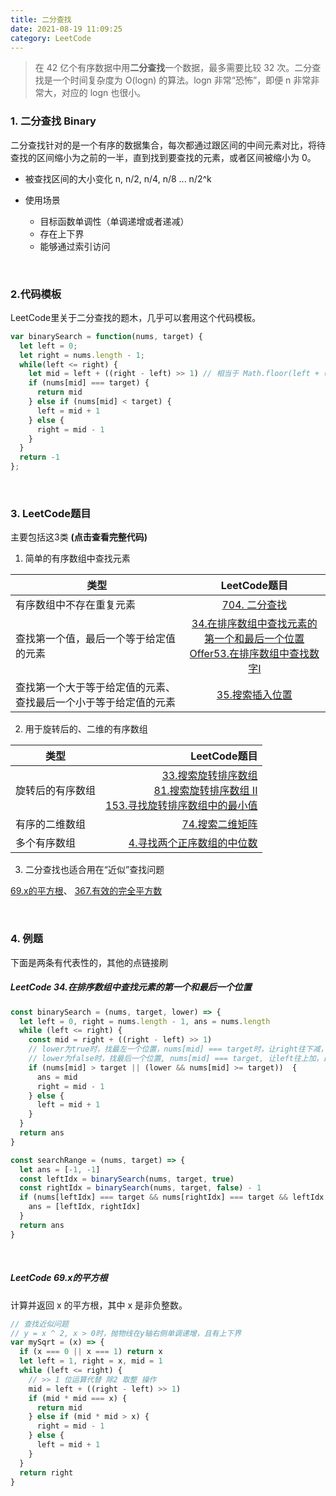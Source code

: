```yaml
---
title: 二分查找 
date: 2021-08-19 11:09:25
category: LeetCode
---
```

> 在 42 亿个有序数据中用**二分查找**一个数据，最多需要比较 32 次。二分查找是一个时间复杂度为 O(logn) 的算法。logn 非常“恐怖”，即便 n 非常非常大，对应的 logn 也很小。


### 1. 二分查找 Binary
二分查找针对的是一个有序的数据集合，每次都通过跟区间的中间元素对比，将待查找的区间缩小为之前的一半，直到找到要查找的元素，或者区间被缩小为 0。

- 被查找区间的大小变化
n, n/2, n/4, n/8 ... n/2^k

- 使用场景
  - 目标函数单调性（单调递增或者递减）
  - 存在上下界
  - 能够通过索引访问

<br/>

### 2.代码模板
LeetCode里关于二分查找的题木，几乎可以套用这个代码模板。
```js
var binarySearch = function(nums, target) {
  let left = 0;
  let right = nums.length - 1;
  while(left <= right) {
    let mid = left + ((right - left) >> 1) // 相当于 Math.floor(left + (right - left) / 2)
    if (nums[mid] === target) {
      return mid
    } else if (nums[mid] < target) {
      left = mid + 1
    } else {
      right = mid - 1
    }
  }
  return -1
};
```
<br/>

### 3. LeetCode题目
主要包括这3类 **(点击查看完整代码)**


1. 简单的有序数组中查找元素

类型 | LeetCode题目
---|:--:|
有序数组中不存在重复元素 | [704. 二分查找](https://github.com/ufresh2013/-algorithm015/blob/master/BinarySearch/704.%E4%BA%8C%E5%88%86%E6%9F%A5%E6%89%BE.md)
查找第一个值，最后一个等于给定值的元素 | [34.在排序数组中查找元素的第一个和最后一个位置](https://github.com/ufresh2013/-algorithm015/blob/master/BinarySearch/34.%E5%9C%A8%E6%8E%92%E5%BA%8F%E6%95%B0%E7%BB%84%E4%B8%AD%E6%9F%A5%E6%89%BE%E5%85%83%E7%B4%A0%E7%9A%84%E7%AC%AC%E4%B8%80%E4%B8%AA%E5%92%8C%E6%9C%80%E5%90%8E%E4%B8%80%E4%B8%AA%E4%BD%8D%E7%BD%AE.md)  <br/> [Offer53.在排序数组中查找数字I](https://github.com/ufresh2013/-algorithm015/blob/master/BinarySearch/Offer53-%E5%9C%A8%E6%8E%92%E5%BA%8F%E6%95%B0%E7%BB%84%E4%B8%AD%E6%9F%A5%E6%89%BE%E6%95%B0%E5%AD%97I.md)
查找第一个大于等于给定值的元素、查找最后一个小于等于给定值的元素 | [35.搜索插入位置](https://github.com/ufresh2013/-algorithm015/blob/master/BinarySearch/35.%E6%90%9C%E7%B4%A2%E6%8F%92%E5%85%A5%E4%BD%8D%E7%BD%AE.md)

2. 用于旋转后的、二维的有序数组

类型 | LeetCode题目
---|---:
旋转后的有序数组 | [33.搜索旋转排序数组](https://github.com/ufresh2013/-algorithm015/blob/master/BinarySearch/33.%E6%90%9C%E7%B4%A2%E6%97%8B%E8%BD%AC%E6%8E%92%E5%BA%8F%E6%95%B0%E7%BB%84.md)<br/> [81.搜索旋转排序数组 II]()<br/> [153.寻找旋转排序数组中的最小值](https://github.com/ufresh2013/-algorithm015/blob/master/BinarySearch/33.%E6%90%9C%E7%B4%A2%E6%97%8B%E8%BD%AC%E6%8E%92%E5%BA%8F%E6%95%B0%E7%BB%84.md)
有序的二维数组 | [74.搜索二维矩阵](https://github.com/ufresh2013/-algorithm015/blob/master/BinarySearch/74.%E6%90%9C%E7%B4%A2%E4%BA%8C%E7%BB%B4%E7%9F%A9%E9%98%B5.md)
多个有序数组 | [4.寻找两个正序数组的中位数](https://leetcode-cn.com/problems/median-of-two-sorted-arrays/)

3. 二分查找也适合用在“近似”查找问题

[69.x的平方根](https://github.com/ufresh2013/-algorithm015/blob/master/BinarySearch/69.x%20%E7%9A%84%E5%B9%B3%E6%96%B9%E6%A0%B9.md)、 [367.有效的完全平方数](https://github.com/ufresh2013/-algorithm015/blob/master/BinarySearch/367.%E6%9C%89%E6%95%88%E7%9A%84%E5%AE%8C%E5%85%A8%E5%B9%B3%E6%96%B9%E6%95%B0.md)

<br/>

### 4. 例题
下面是两条有代表性的，其他的点链接刷
##### LeetCode 34.在排序数组中查找元素的第一个和最后一个位置
```js
const binarySearch = (nums, target, lower) => {
  let left = 0, right = nums.length - 1, ans = nums.length
  while (left <= right) {
    const mid = right + ((right - left) >> 1)
    // lower为true时，找最左一个位置，nums[mid] === target时，让right往下减，最后找到最左侧的索引
    // lower为false时，找最后一个位置, nums[mid] === target, 让left往上加，最后找到大于target的索引
    if (nums[mid] > target || (lower && nums[mid] >= target))  {
      ans = mid
      right = mid - 1
    } else {
      left = mid + 1
    }
  }
  return ans
}

const searchRange = (nums, target) => {
  let ans = [-1, -1]
  const leftIdx = binarySearch(nums, target, true)
  const rightIdx = binarySearch(nums, target, false) - 1
  if (nums[leftIdx] === target && nums[rightIdx] === target && leftIdx >= 0 && rightIdx < nums.length) {
    ans = [leftIdx, rightIdx]
  }
  return ans
}
```

<br/>

##### LeetCode 69.x的平方根
计算并返回 x 的平方根，其中 x 是非负整数。
```js
// 查找近似问题
// y = x ^ 2, x > 0时，抛物线在y轴右侧单调递增，且有上下界
var mySqrt = (x) => {
  if (x === 0 || x === 1) return x
  let left = 1, right = x, mid = 1
  while (left <= right) {
    // >> 1 位运算代替 除2 取整 操作
    mid = left + ((right - left) >> 1)
    if (mid * mid === x) {
      return mid
    } else if (mid * mid > x) {
      right = mid - 1
    } else {
      left = mid + 1
    }
  }
  return right
}
```